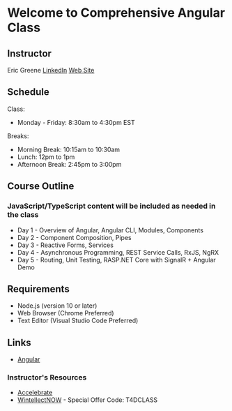 # Welcome to Comprehensive Angular Class

## Instructor

Eric Greene [LinkedIn](https://www.linkedin.com/in/erict4dio/) [Web Site](http://www.t4d.io)

## Schedule

Class:

- Monday - Friday: 8:30am to 4:30pm EST

Breaks:

- Morning Break: 10:15am to 10:30am
- Lunch: 12pm to 1pm
- Afternoon Break: 2:45pm to 3:00pm

## Course Outline

### JavaScript/TypeScript content will be included as needed in the class

- Day 1 - Overview of Angular, Angular CLI, Modules, Components
- Day 2 - Component Composition, Pipes
- Day 3 - Reactive Forms, Services
- Day 4 - Asynchronous Programming, REST Service Calls, RxJS, NgRX
- Day 5 - Routing, Unit Testing, RASP.NET Core with SignalR + Angular Demo

## Requirements

- Node.js (version 10 or later)
- Web Browser (Chrome Preferred)
- Text Editor (Visual Studio Code Preferred)

## Links

- [Angular](https://angular.io/)

### Instructor's Resources

- [Accelebrate](https://www.accelebrate.com/)
- [WintellectNOW](https://www.wintellectnow.com/Home/Instructor?instructorId=EricGreene) - Special Offer Code: T4DCLASS

